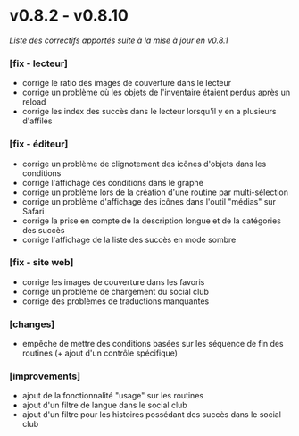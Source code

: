 # v0.8.2 - v0.8.10

_Liste des correctifs apportés suite à la mise à jour en v0.8.1_

### [fix - lecteur]
+ corrige le ratio des images de couverture dans le lecteur
+ corrige un problème où les objets de l'inventaire étaient perdus après un reload
+ corrige les index des succès dans le lecteur lorsqu'il y en a plusieurs d'affilés

### [fix - éditeur]
+ corrige un problème de clignotement des icônes d'objets dans les conditions
+ corrige l'affichage des conditions dans le graphe
+ corrige un problème lors de la création d'une routine par multi-sélection
+ corrige un problème d'affichage des icônes dans l'outil "médias" sur Safari
+ corrige la prise en compte de la description longue et de la catégories des succès
+ corrige l'affichage de la liste des succès en mode sombre

### [fix - site web]
+ corrige les images de couverture dans les favoris
+ corrige un problème de chargement du social club
+ corrige des problèmes de traductions manquantes

### [changes]
+ empêche de mettre des conditions basées sur les séquence de fin des routines (+ ajout d'un contrôle spécifique)

### [improvements]
+ ajout de la fonctionnalité "usage" sur les routines
+ ajout d'un filtre de langue dans le social club
+ ajout d'un filtre pour les histoires possédant des succès dans le social club
